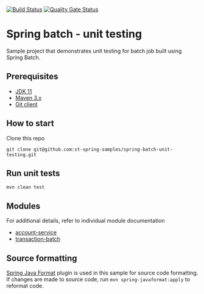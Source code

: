 [![Build Status](https://travis-ci.com/st-spring-samples/spring-batch-unit-testing.svg?branch=master)](https://travis-ci.com/st-spring-samples/spring-batch-unit-testing)
[![Quality Gate Status](https://sonarcloud.io/api/project_badges/measure?project=com.sudhirt.practice.batch%3Aspring-batch-unit-test&metric=alert_status)](https://sonarcloud.io/dashboard?id=com.sudhirt.practice.batch%3Aspring-batch-unit-test)
# Spring batch - unit testing
Sample project that demonstrates unit testing for batch job built using Spring Batch.

## Prerequisites
-  [JDK 11](https://adoptopenjdk.net/releases.html?variant=openjdk11&jvmVariant=hotspot)
-  [Maven 3.x](https://maven.apache.org/download.cgi)
-  [Git client](https://git-scm.com/download)

## How to start
Clone this repo
```
git clone git@github.com:st-spring-samples/spring-batch-unit-testing.git
```

## Run unit tests
    mvn clean test

## Modules
For additional details, refer to individual module documentation
- [account-service](./account-service/README.md)
- [transaction-batch](./transaction-batch/README.md)

## Source formatting
[Spring Java Format](https://github.com/spring-io/spring-javaformat) plugin is used in this sample for source code formatting. If changes are made to source code, run `mvn spring-javaformat:apply` to reformat code.
